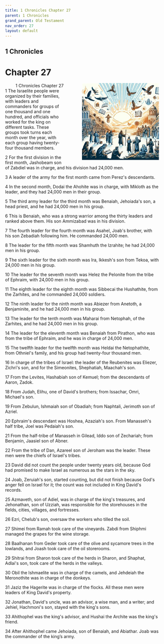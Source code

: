 ```yaml
---
title: 1 Chronicles Chapter 27
parent: 1 Chronicles
grand_parent: Old Testament
nav_order: 27
layout: default
---
```


## 1 Chronicles

# Chapter 27

<div style="clear: both; text-align: right;">
    <img src="/assets/Image/1 Chronicles/500/27.jpg" alt="1 Chronicles Chapter 27" class="chapter-image" style="max-width: 50%; height: auto; float: right; margin: 0 0 10px 10px; padding-left: 10%;">
    <figcaption style="font-size: 14px;">1 Chronicles Chapter 27</figcaption>
</div>
1 The Israelite people were organized by their families, with leaders and commanders for groups of one thousand and one hundred, and officials who worked for the king on different tasks. These groups took turns each month over the year, with each group having twenty-four thousand members.

2 For the first division in the first month, Jashobeam son of Zabdiel was in charge, and his division had 24,000 men.

3 A leader of the army for the first month came from Perez's descendants.

4 In the second month, Dodai the Ahohite was in charge, with Mikloth as the leader, and they had 24,000 men in their group.

5 The third army leader for the third month was Benaiah, Jehoiada's son, a head priest, and he had 24,000 men in his group.

6 This is Benaiah, who was a strong warrior among the thirty leaders and ranked above them. His son Ammizabad was in his division.

7 The fourth leader for the fourth month was Asahel, Joab's brother, with his son Zebadiah following him. He commanded 24,000 men.

8 The leader for the fifth month was Shamhuth the Izrahite; he had 24,000 men in his group.

9 The sixth leader for the sixth month was Ira, Ikkesh's son from Tekoa, with 24,000 men in his group.

10 The leader for the seventh month was Helez the Pelonite from the tribe of Ephraim, with 24,000 men in his group.

11 The eighth leader for the eighth month was Sibbecai the Hushathite, from the Zarhites, and he commanded 24,000 soldiers.

12 The ninth leader for the ninth month was Abiezer from Anetoth, a Benjaminite, and he had 24,000 men in his group.

13 The leader for the tenth month was Maharai from Netophah, of the Zarhites, and he had 24,000 men in his group.

14 The leader for the eleventh month was Benaiah from Pirathon, who was from the tribe of Ephraim, and he was in charge of 24,000 men.

15 The twelfth leader for the twelfth month was Heldai the Netophathite, from Othniel's family, and his group had twenty-four thousand men.

16 In charge of the tribes of Israel: the leader of the Reubenites was Eliezer, Zichri's son, and for the Simeonites, Shephatiah, Maachah's son.

17 From the Levites, Hashabiah son of Kemuel; from the descendants of Aaron, Zadok.

18 From Judah, Elihu, one of David's brothers; from Issachar, Omri, Michael's son.

19 From Zebulun, Ishmaiah son of Obadiah; from Naphtali, Jerimoth son of Azriel.

20 Ephraim's descendant was Hoshea, Azaziah's son. From Manasseh's half tribe, Joel was Pedaiah's son.

21 From the half-tribe of Manasseh in Gilead, Iddo son of Zechariah; from Benjamin, Jaasiel son of Abner.

22 From the tribe of Dan, Azareel son of Jeroham was the leader. These men were the chiefs of Israel's tribes.

23 David did not count the people under twenty years old, because God had promised to make Israel as numerous as the stars in the sky.

24 Joab, Zeruiah's son, started counting, but did not finish because God's anger fell on Israel for it; the count was not included in King David's records.

25 Azmaveth, son of Adiel, was in charge of the king's treasures, and Jehonathan, son of Uzziah, was responsible for the storehouses in the fields, cities, villages, and fortresses.

26 Ezri, Chelub's son, oversaw the workers who tilled the soil.

27 Shimei from Ramah took care of the vineyards. Zabdi from Shiphmi managed the grapes for the wine storage.

28 Baalhanan from Geder took care of the olive and sycamore trees in the lowlands, and Joash took care of the oil storerooms.

29 Shitrai from Sharon took care of the herds in Sharon, and Shaphat, Adlai's son, took care of the herds in the valleys.

30 Obil the Ishmaelite was in charge of the camels, and Jehdeiah the Meronothite was in charge of the donkeys.

31 Jaziz the Hagerite was in charge of the flocks. All these men were leaders of King David's property.

32 Jonathan, David's uncle, was an advisor, a wise man, and a writer; and Jehiel, Hachmoni's son, stayed with the king's sons.

33 Ahithophel was the king's advisor, and Hushai the Archite was the king's friend.

34 After Ahithophel came Jehoiada, son of Benaiah, and Abiathar. Joab was the commander of the king’s army.


